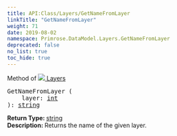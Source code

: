 ```yaml
---
title: API:Class/Layers/GetNameFromLayer
linkTitle: "GetNameFromLayer"
weight: 71
date: 2019-08-02
namespace: Primrose.DataModel.Layers.GetNameFromLayer
deprecated: false
no_list: true
toc_hide: true
---
```

Method of <a href="/docs/api-reference/Class/Layers"><img src="/icons/silk/layers.png"/>&nbsp;Layers</a>
<pre class="method-declaration">
GetNameFromLayer (
    layer: <a class="type" href="/docs/api-reference/System/Primitives#int32">int</a>
): <a class="type" href="/docs/api-reference/System/string">string</a></pre>
<b>Return Type: </b>
<a class="type" href="/docs/api-reference/System/string">string</a>
<br/>
<b>Description: </b>
Returns the name of the given layer.


